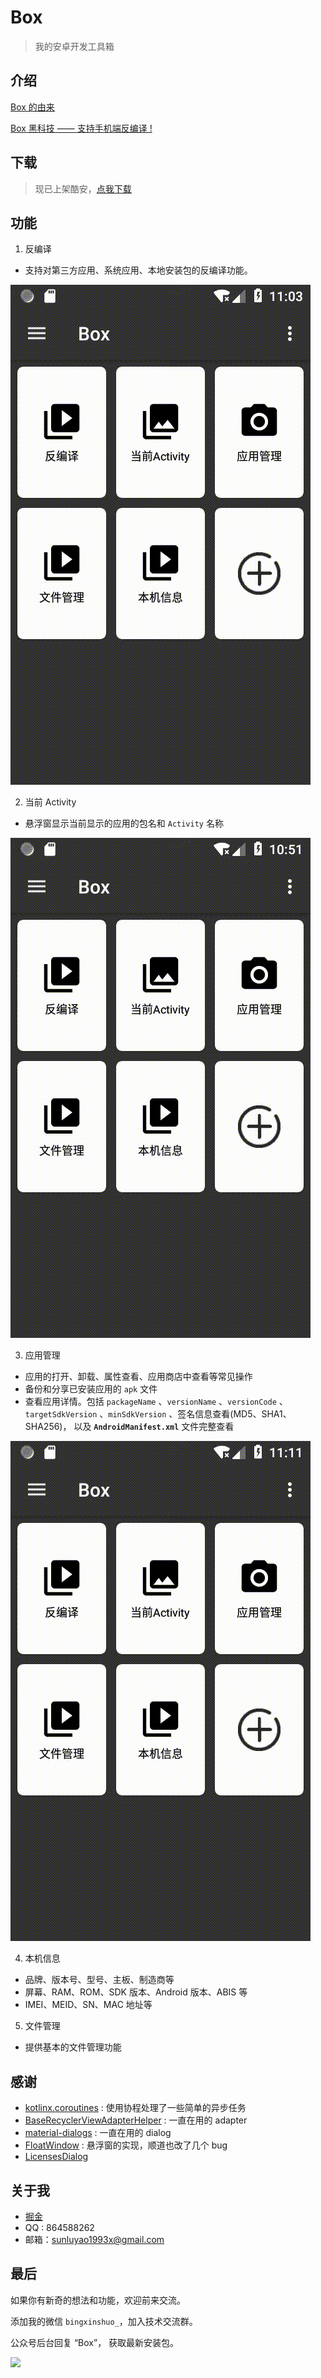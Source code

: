 # Box

> 我的安卓开发工具箱

## 介绍

[Box 的由来](https://juejin.im/post/5c8a52606fb9a04a05408c94)

[Box 黑科技 —— 支持手机端反编译 !](https://juejin.im/post/5dcc27b7e51d45106d723850)

## 下载

> 现已上架酷安，[点我下载](https://www.coolapk.com/apk/249191)

## 功能

1. 反编译

 *  支持对第三方应用、系统应用、本地安装包的反编译功能。

![](/img/box_reverse.gif)

2. 当前 Activity

 *  悬浮窗显示当前显示的应用的包名和 `Activity` 名称

![](/img/box_current_activity.gif)

3.  应用管理

 *  应用的打开、卸载、属性查看、应用商店中查看等常见操作
 *  备份和分享已安装应用的 `apk` 文件
 *  查看应用详情。包括 `packageName` 、`versionName` 、`versionCode` 、`targetSdkVersion` 、`minSdkVersion` 、签名信息查看(MD5、SHA1、SHA256)，
以及 **`AndroidManifest.xml`** 文件完整查看

![](/img/box_app_manager.gif)

4. 本机信息

 *  品牌、版本号、型号、主板、制造商等
 *  屏幕、RAM、ROM、SDK 版本、Android 版本、ABIS 等
 *  IMEI、MEID、SN、MAC 地址等

5. 文件管理

 *  提供基本的文件管理功能

## 感谢

* [kotlinx.coroutines](https://github.com/Kotlin/kotlinx.coroutines) : 使用协程处理了一些简单的异步任务
* [BaseRecyclerViewAdapterHelper](http://www.recyclerview.org) : 一直在用的 adapter
* [material-dialogs](https://github.com/afollestad/material-dialogs) : 一直在用的 dialog
* [FloatWindow](https://github.com/yhaolpz/FloatWindow) : 悬浮窗的实现，顺道也改了几个 bug
* [LicensesDialog](http://psdev.de/LicensesDialog)

## 关于我

* [掘金](https://juejin.im/user/586eff908d6d81005879507d)
* QQ : 864588262
* 邮箱：sunluyao1993x@gmail.com

## 最后

如果你有新奇的想法和功能，欢迎前来交流。

添加我的微信 `bingxinshuo_`，加入技术交流群。


公众号后台回复 “Box”， 获取最新安装包。


![](https://user-gold-cdn.xitu.io/2019/11/13/16e656421741bfbc?w=2800&h=800&f=jpeg&s=178470)
